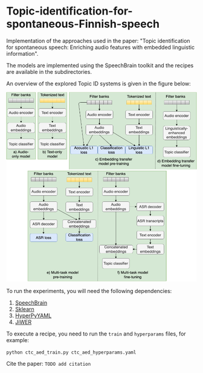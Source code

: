 # Topic-identification-for-spontaneous-Finnish-speech

Implementation of the approaches used in the paper: "Topic identification for spontaneous speech: Enriching audio features with embedded linguistic information".

The models are implemented using the SpeechBrain toolkit and the recipes are available in the subdirectories.

An overview of the explored Topic ID systems is given in the figure below:

<img src="topic_id_systems.png" width="600" height="500">

To run the experiments, you will need the following dependencies:
1. [SpeechBrain](https://speechbrain.github.io)
2. [Sklearn](https://scikit-learn.org/stable/)
3. [HyperPyYAML](https://pypi.org/project/HyperPyYAML/)
4. [JiWER](https://pypi.org/project/jiwer/)

To execute a recipe, you need to run the `train` and `hyperparams` files, for example:

`python ctc_aed_train.py ctc_aed_hyperparams.yaml`


Cite the paper:
`
TODO add citation
`
